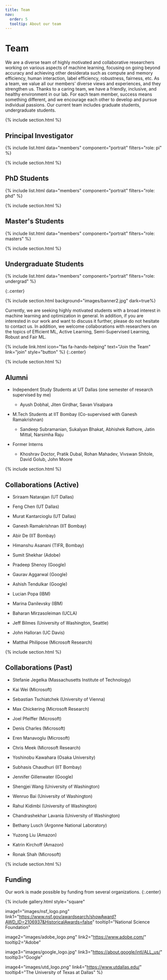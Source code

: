 ```yaml
---
title: Team
nav:
  order: 5
  tooltip: About our team
---
```


# <i class="fas fa-users"></i>Team

We are a diverse team of highly motivated and collaborative researchers working on various aspects of machine learning, focusing on going beyond accuracy and achieving other desiderata such as compute and memory efficiency, human interaction, label efficiency, robustness, fairness, etc. As a team, we value all our members' diverse views and experiences, and they strengthen us. Thanks to a caring team, we have a friendly, inclusive, and healthy environment in our lab. For each team member, success means something different, and we encourage each other to develop and pursue individual passions. Our current team includes graduate students, undergraduate students.

{% include section.html %}
## Principal Investigator
{%
  include list.html
  data="members"
  component="portrait"
  filters="role: pi"
%}

{% include section.html %}
## PhD Students
{%
  include list.html
  data="members"
  component="portrait"
  filters="role: phd"
%}

{% include section.html %}
## Master's Students
{%
  include list.html
  data="members"
  component="portrait"
  filters="role: masters"
%}

{% include section.html %}
## Undergraduate Students
{%
  include list.html
  data="members"
  component="portrait"
  filters="role: undergrad"
%}

{:.center}

{% include section.html background="images/banner2.jpg" dark=true%}

Currently, we are seeking highly motivated students with a broad interest in machine learning and optimization in general. In addition, if you are interested in our work and want to discuss it further, please do not hesitate to contact us. In addition, we welcome collaborations with researchers on the topics of Efficient ML, Active Learning, Semi-Supervised Learning, Robust and Fair ML.

{%
  include link.html
  icon="fas fa-hands-helping"
  text="Join the Team"
  link="join"
  style="button"
%}
{:.center}

{% include section.html %}
## Alumni

- Independent Study Students at UT Dallas (one semester of research supervised by me)

  - Ayush Dobhal, Jiten Girdhar, Savan Visalpara

- M.Tech Students at IIT Bombay (Co-supervised with Ganesh Ramakrishnan)

  - Sandeep Subramanian, Sukalyan Bhakat, Abhishek Rathore, Jatin Mittal, Narsimha Raju 

- Former Interns

  - Khoshrav Doctor, Pratik Dubal, Rohan Mahadev, Vivswan Shitole, David Golub, John Moore

{% include section.html %}
## Collaborations (Active)

- Sriraam Natarajan (UT Dallas)

- Feng Chen (UT Dallas)

- Murat Kantarcioglu (UT Dallas)

- Ganesh Ramakrishnan (IIT Bombay)

- Abir De (IIT Bombay)

- Himanshu Asanani (TIFR, Bombay)

- Sumit Shekhar (Adobe)

- Pradeep Shenoy (Google)

- Gaurav Aggarwal (Google)

- Ashish Tendulkar (Google)

- Lucian Popa (IBM)

- Marina Danilevsky (IBM)

- Baharan Mirzasoleiman (UCLA)

- Jeff Bilmes (University of Washington, Seattle)

- John Halloran (UC Davis)

- Matthai Philipose (Microsoft Research)

{% include section.html %}
## Collaborations (Past)

- Stefanie Jegelka (Massachusetts Institute of Technology)

- Kai Wei (Microsoft)

- Sebastian Tschiatchek (University of Vienna)

- Max Chickering (Microsoft Research)

- Joel Pfeiffer (Microsoft)

- Denis Charles (Microsoft)

- Eren Manavoglu (Microsoft)

- Chris Meek (Microsoft Research)

- Yoshinobu Kawahara (Osaka University)

- Subhasis Chaudhuri (IIT Bombay)

- Jennifer Gillenwater (Google)

- Shengjei Wang (University of Washington)

- Wenruo Bai (University of Washington)

- Rahul Kidimbi (University of Washington)

- Chandrashekhar Lavania (University of Washington)

- Bethany Lusch (Argonne National Laboratory)

- Yuzong Liu (Amazon)

- Katrin Kirchoff (Amazon)

- Ronak Shah (Microsoft)


{% include section.html %}
## Funding

Our work is made possible by funding from several organizations.
{:.center}

{%
  include gallery.html
  style="square"

  image1="images/nsf_logo.png"
  link1="https://www.nsf.gov/awardsearch/showAward?AWD_ID=2106937&HistoricalAwards=false"
  tooltip1="National Science Foundation"

  image2="images/adobe_logo.png"
  link2="https://www.adobe.com/"
  tooltip2="Adobe"

  image3="images/google_logo.jpg"
  link3="https://about.google/intl/ALL_us/"
  tooltip3="Google"

  image4="images/utd_logo.png"
  link4="https://www.utdallas.edu/"
  tooltip4="The University of Texas at Dallas"
%}
